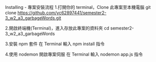 Installing - 專案安裝流程 
1.打開你的 terminal，Clone 此專案至本機電腦 
git clone https://github.com/yc62897441/semester2-3_w2_a3_garbageWords.git

2.開啟終端機(Terminal)，進入存放此專案的資料夾 
cd semester2-3_w2_a3_garbageWords

3.安裝 npm 套件 在 Terminal 輸入 npm install 指令

4.使用 nodemon 開啟專案伺服 在 Terminal 輸入 nodemon app.js 指令
